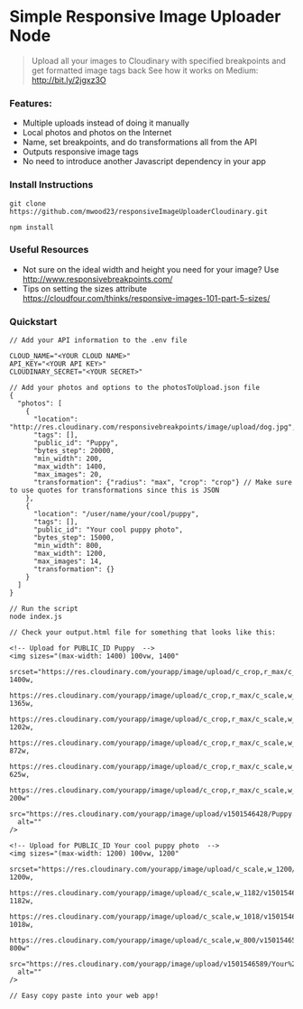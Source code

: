 # Simple Responsive Image Uploader Node

> Upload all your images to Cloudinary with specified breakpoints and get formatted image tags back
> See how it works on Medium: http://bit.ly/2jgxz3O

### Features:

- Multiple uploads instead of doing it manually
- Local photos and photos on the Internet
- Name, set breakpoints, and do transformations all from the API
- Outputs responsive image tags
- No need to introduce another Javascript dependency in your app


### Install Instructions

```
git clone https://github.com/mwood23/responsiveImageUploaderCloudinary.git

npm install

```

### Useful Resources
- Not sure on the ideal width and height you need for your image? Use http://www.responsivebreakpoints.com/
- Tips on setting the sizes attribute https://cloudfour.com/thinks/responsive-images-101-part-5-sizes/

### Quickstart

```
// Add your API information to the .env file

CLOUD_NAME="<YOUR CLOUD NAME>"
API_KEY="<YOUR API KEY>"
CLOUDINARY_SECRET="<YOUR SECRET>"

// Add your photos and options to the photosToUpload.json file
{
  "photos": [
    {
      "location": "http://res.cloudinary.com/responsivebreakpoints/image/upload/dog.jpg",
      "tags": [],
      "public_id": "Puppy",
      "bytes_step": 20000,
      "min_width": 200,
      "max_width": 1400,
      "max_images": 20,
      "transformation": {"radius": "max", "crop": "crop"} // Make sure to use quotes for transformations since this is JSON
    },
    {
      "location": "/user/name/your/cool/puppy",
      "tags": [],
      "public_id": "Your cool puppy photo",
      "bytes_step": 15000,
      "min_width": 800,
      "max_width": 1200,
      "max_images": 14,
      "transformation": {}
    }
  ]
}

// Run the script
node index.js

// Check your output.html file for something that looks like this:

<!-- Upload for PUBLIC_ID Puppy  -->
<img sizes="(max-width: 1400) 100vw, 1400"
  srcset="https://res.cloudinary.com/yourapp/image/upload/c_crop,r_max/c_scale,w_1400/v1501546428/Puppy.jpg 1400w,
  https://res.cloudinary.com/yourapp/image/upload/c_crop,r_max/c_scale,w_1365/v1501546428/Puppy.jpg 1365w,
  https://res.cloudinary.com/yourapp/image/upload/c_crop,r_max/c_scale,w_1202/v1501546428/Puppy.jpg 1202w,
  https://res.cloudinary.com/yourapp/image/upload/c_crop,r_max/c_scale,w_872/v1501546428/Puppy.jpg 872w,
  https://res.cloudinary.com/yourapp/image/upload/c_crop,r_max/c_scale,w_625/v1501546428/Puppy.jpg 625w,
  https://res.cloudinary.com/yourapp/image/upload/c_crop,r_max/c_scale,w_200/v1501546428/Puppy.jpg 200w"
  src="https://res.cloudinary.com/yourapp/image/upload/v1501546428/Puppy.jpg"
  alt=""
/>

<!-- Upload for PUBLIC_ID Your cool puppy photo  -->
<img sizes="(max-width: 1200) 100vw, 1200"
  srcset="https://res.cloudinary.com/yourapp/image/upload/c_scale,w_1200/v1501546589/Your%20cool%20puppy%20photo.jpg 1200w,
  https://res.cloudinary.com/yourapp/image/upload/c_scale,w_1182/v1501546589/Your%20cool%20puppy%20photo.jpg 1182w,
  https://res.cloudinary.com/yourapp/image/upload/c_scale,w_1018/v1501546589/Your%20cool%20puppy%20photo.jpg 1018w,
  https://res.cloudinary.com/yourapp/image/upload/c_scale,w_800/v1501546589/Your%20cool%20puppy%20photo.jpg 800w"
  src="https://res.cloudinary.com/yourapp/image/upload/v1501546589/Your%20cool%20puppy%20photo.jpg"
  alt=""
/>

// Easy copy paste into your web app!
```
